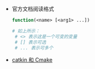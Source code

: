 - 官方文档阅读格式

  ```cmake
  function(<name> [<arg1> ...])
  
  # 如上所示：
   # <> 表示这是一个可变的变量
   # [] 表示可选
   # ... 表示可多个
  ```

- [catkin 和 Cmake](http://wiki.ros.org/catkin/CMakeLists.txt)



